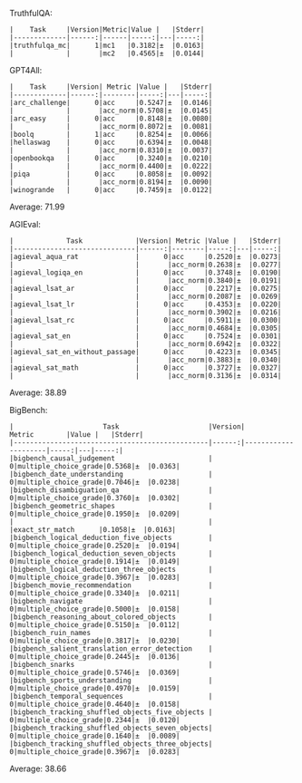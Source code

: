 TruthfulQA:
```hf-causal-experimental (pretrained=upstage/SOLAR-10.7B-v1.0,dtype=float16,trust_remote_code=True,use_accelerate=True), limit: None, provide_description: False, num_fewshot: 0, batch_size: 60
|    Task     |Version|Metric|Value |   |Stderr|
|-------------|------:|------|-----:|---|-----:|
|truthfulqa_mc|      1|mc1   |0.3182|±  |0.0163|
|             |       |mc2   |0.4565|±  |0.0144|
```

GPT4All:
```hf-causal-experimental (pretrained=upstage/SOLAR-10.7B-v1.0,dtype=float16,trust_remote_code=True,use_accelerate=True), limit: None, provide_description: False, num_fewshot: 0, batch_size: 14
|    Task     |Version| Metric |Value |   |Stderr|
|-------------|------:|--------|-----:|---|-----:|
|arc_challenge|      0|acc     |0.5247|±  |0.0146|
|             |       |acc_norm|0.5708|±  |0.0145|
|arc_easy     |      0|acc     |0.8148|±  |0.0080|
|             |       |acc_norm|0.8072|±  |0.0081|
|boolq        |      1|acc     |0.8254|±  |0.0066|
|hellaswag    |      0|acc     |0.6394|±  |0.0048|
|             |       |acc_norm|0.8310|±  |0.0037|
|openbookqa   |      0|acc     |0.3240|±  |0.0210|
|             |       |acc_norm|0.4400|±  |0.0222|
|piqa         |      0|acc     |0.8058|±  |0.0092|
|             |       |acc_norm|0.8194|±  |0.0090|
|winogrande   |      0|acc     |0.7459|±  |0.0122|
```
Average: 71.99

AGIEval:
```hf-causal-experimental (pretrained=upstage/SOLAR-10.7B-v1.0,dtype=float16,trust_remote_code=True,use_accelerate=True), limit: None, provide_description: False, num_fewshot: 0, batch_size: 16
|             Task             |Version| Metric |Value |   |Stderr|
|------------------------------|------:|--------|-----:|---|-----:|
|agieval_aqua_rat              |      0|acc     |0.2520|±  |0.0273|
|                              |       |acc_norm|0.2638|±  |0.0277|
|agieval_logiqa_en             |      0|acc     |0.3748|±  |0.0190|
|                              |       |acc_norm|0.3840|±  |0.0191|
|agieval_lsat_ar               |      0|acc     |0.2217|±  |0.0275|
|                              |       |acc_norm|0.2087|±  |0.0269|
|agieval_lsat_lr               |      0|acc     |0.4353|±  |0.0220|
|                              |       |acc_norm|0.3902|±  |0.0216|
|agieval_lsat_rc               |      0|acc     |0.5911|±  |0.0300|
|                              |       |acc_norm|0.4684|±  |0.0305|
|agieval_sat_en                |      0|acc     |0.7524|±  |0.0301|
|                              |       |acc_norm|0.6942|±  |0.0322|
|agieval_sat_en_without_passage|      0|acc     |0.4223|±  |0.0345|
|                              |       |acc_norm|0.3883|±  |0.0340|
|agieval_sat_math              |      0|acc     |0.3727|±  |0.0327|
|                              |       |acc_norm|0.3136|±  |0.0314|
```
Average: 38.89

BigBench:
```hf-causal-experimental (pretrained=upstage/SOLAR-10.7B-v1.0,dtype=float16,trust_remote_code=True,use_accelerate=True), limit: None, provide_description: False, num_fewshot: 0, batch_size: 32
|                      Task                      |Version|       Metric        |Value |   |Stderr|
|------------------------------------------------|------:|---------------------|-----:|---|-----:|
|bigbench_causal_judgement                       |      0|multiple_choice_grade|0.5368|±  |0.0363|
|bigbench_date_understanding                     |      0|multiple_choice_grade|0.7046|±  |0.0238|
|bigbench_disambiguation_qa                      |      0|multiple_choice_grade|0.3760|±  |0.0302|
|bigbench_geometric_shapes                       |      0|multiple_choice_grade|0.1950|±  |0.0209|
|                                                |       |exact_str_match      |0.1058|±  |0.0163|
|bigbench_logical_deduction_five_objects         |      0|multiple_choice_grade|0.2520|±  |0.0194|
|bigbench_logical_deduction_seven_objects        |      0|multiple_choice_grade|0.1914|±  |0.0149|
|bigbench_logical_deduction_three_objects        |      0|multiple_choice_grade|0.3967|±  |0.0283|
|bigbench_movie_recommendation                   |      0|multiple_choice_grade|0.3340|±  |0.0211|
|bigbench_navigate                               |      0|multiple_choice_grade|0.5000|±  |0.0158|
|bigbench_reasoning_about_colored_objects        |      0|multiple_choice_grade|0.5150|±  |0.0112|
|bigbench_ruin_names                             |      0|multiple_choice_grade|0.3817|±  |0.0230|
|bigbench_salient_translation_error_detection    |      0|multiple_choice_grade|0.2445|±  |0.0136|
|bigbench_snarks                                 |      0|multiple_choice_grade|0.5746|±  |0.0369|
|bigbench_sports_understanding                   |      0|multiple_choice_grade|0.4970|±  |0.0159|
|bigbench_temporal_sequences                     |      0|multiple_choice_grade|0.4640|±  |0.0158|
|bigbench_tracking_shuffled_objects_five_objects |      0|multiple_choice_grade|0.2344|±  |0.0120|
|bigbench_tracking_shuffled_objects_seven_objects|      0|multiple_choice_grade|0.1640|±  |0.0089|
|bigbench_tracking_shuffled_objects_three_objects|      0|multiple_choice_grade|0.3967|±  |0.0283|
```
Average: 38.66